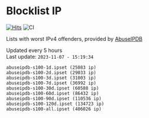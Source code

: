 # Blocklist IP

[![Hits](https://hits.seeyoufarm.com/api/count/incr/badge.svg?url=https%3A%2F%2Fgithub.com%2Fborestad%2Fblocklist-ip%2F&count_bg=%2379C83D&title_bg=%23555555&icon=&icon_color=%23E7E7E7&title=hits&edge_flat=false)](https://hits.seeyoufarm.com)  ![CI](https://img.shields.io/github/workflow/status/borestad/blocklist-ip/CI?style=flat-square)

Lists with worst IPv4 offenders, provided by [AbuseIPDB](https://www.abuseipdb.com/)

<!-- FOOTER-PLACEHOLDER -->
Updated every 5 hours<br>
Last update: `2023-11-07 - 15:19:34`
```
abuseipdb-s100-1d.ipset (25083 ip)
abuseipdb-s100-2d.ipset (29033 ip)
abuseipdb-s100-3d.ipset (31003 ip)
abuseipdb-s100-7d.ipset (36992 ip)
abuseipdb-s100-30d.ipset (60588 ip)
abuseipdb-s100-60d.ipset (86432 ip)
abuseipdb-s100-90d.ipset (110536 ip)
abuseipdb-s100-120d.ipset (134723 ip)
abuseipdb-s100-all.ipset (406026 ip)
```
